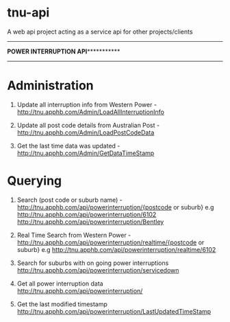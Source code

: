 tnu-api
=======

A web api project acting as a service api for other projects/clients


*************************************************************
**************POWER INTERRUPTION API*************************
*************************************************************

Administration
==============
1. Update all interruption info from Western Power - http://tnu.apphb.com/Admin/LoadAllInterruptionInfo

2. Update all post code details from Australian Post - http://tnu.apphb.com/Admin/LoadPostCodeData

3. Get the last time data was updated - http://tnu.apphb.com/Admin/GetDataTimeStamp


Querying
==============

1. Search (post code or suburb name) - http://tnu.apphb.com/api/powerinterruption/{postcode or suburb}
e.g http://tnu.apphb.com/api/powerinterruption/6102
    http://tnu.apphb.com/api/powerinterruption/Bentley

2. Real Time Search from Western Power - http://tnu.apphb.com/api/powerinterruption/realtime/{postcode or suburb}
e.g http://tnu.apphb.com/api/powerinterruption/realtime/6102

3. Search for suburbs with on going power interruptions
http://tnu.apphb.com/api/powerinterruption/servicedown

4. Get all power interruption data
http://tnu.apphb.com/api/powerinterruption/

5. Get the last modified timestamp
http://tnu.apphb.com/api/powerinterruption/LastUpdatedTimeStamp
